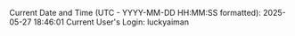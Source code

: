 Current Date and Time (UTC - YYYY-MM-DD HH:MM:SS formatted): 2025-05-27 18:46:01
Current User's Login: luckyaiman
